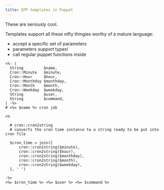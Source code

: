 ```yaml
---
title: EPP templates in Puppet
---
```


These are seriously cool.

Templates support all these nifty thingies worthy of a mature language:
* accept a specific set of parameters
* parameters support types!
* call regular puppet functions inside

```puppet
<%- |
  String         $name,
  Cron::Minute   $minute,
  Cron::Hour     $hour,
  Cron::Monthday $monthday,
  Cron::Month    $month,
  Cron::Weekday  $weekday,
  String         $user,
  String         $command,
| -%>
# <%= $name %> cron job

<%

  # cron::cron2string
  # converts the cron time instance to a string ready to be put into cron file

  $cron_time = join([
      cron::cron2string($minute),
      cron::cron2string($hour),
      cron::cron2string($monthday),
      cron::cron2string($month),
      cron::cron2string($weekday),
  ], ' ')

-%>
<%= $cron_time %> <%= $user %> <%= $command %>
```
